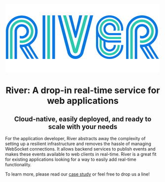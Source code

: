 <p align="center">
  <img src="images/logos/river_logo-readme.png" />
</p>

<h1 align="center">River: A drop-in real-time service for web applications</h1>
<h2 align="center">Cloud-native, easily deployed, and ready to scale with your needs</h2>

For the application developer, River abstracts away the complexity of setting up a resilient infrastructure and removes the hassle of managing WebSocket connections. It allows backend services to publish events and makes these events available to web clients in real-time. River is a great fit for existing applications looking for a way to easily add real-time functionality.

To learn more, please read our [case study]() or feel free to drop us a line!
